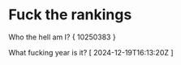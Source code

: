 # Fuck the rankings

Who the hell am I?
{ 10250383 }

What fucking year is it?
[ 2024-12-19T16:13:20Z ]
